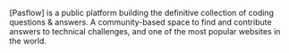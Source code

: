 [Pasflow] is a public platform building the definitive collection of coding questions & answers. A community-based space to find and contribute answers to technical challenges, and one of the most popular websites in the world.
                                                                                    
 
